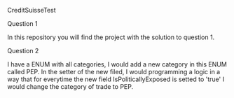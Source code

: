 CreditSuisseTest

Question 1

In this repository you will find the project with the solution to question 1.

Question 2

I have a ENUM with all categories, I would add a new category in this ENUM called PEP. In the setter of the new filed, I would programming a logic in a way that for everytime the new field IsPoliticallyExposed is setted to 'true' I would change the category of trade to PEP. 
